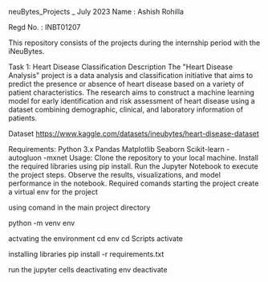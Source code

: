 neuBytes_Projects _ July 2023
Name : Ashish Rohilla

Regd No. : INBT01207

This repository consists of the projects during the internship period with the iNeuBytes.

Task 1: Heart Disease Classification
Description
The "Heart Disease Analysis" project is a data analysis and classification initiative that aims to predict the presence or absence of heart disease based on a variety of patient characteristics. The research aims to construct a machine learning model for early identification and risk assessment of heart disease using a dataset combining demographic, clinical, and laboratory information of patients.

Dataset
https://www.kaggle.com/datasets/ineubytes/heart-disease-dataset

Requirements:
Python 3.x
Pandas
Matplotlib
Seaborn
Scikit-learn -autogluon -mxnet
Usage:
Clone the repository to your local machine.
Install the required libraries using pip install.
Run the Jupyter Notebook to execute the project steps.
Observe the results, visualizations, and model performance in the notebook.
Required comands
starting the project
create a virtual env for the project 

using comand  in the main project directory

python -m venv env 

actvating the environment
cd env cd Scripts activate

installing libraries
pip install -r requirements.txt

run the jupyter cells
deactivating env
deactivate
